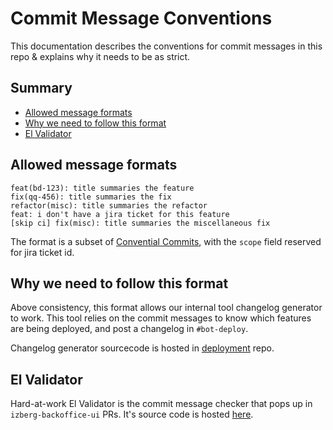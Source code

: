 # Commit Message Conventions

This documentation describes the conventions for commit messages in this repo & explains why it needs to be as strict.

## Summary
- [Allowed message formats](#allowed-message-formats)
- [Why we need to follow this format](#)
- [El Validator](#el-validator)

## Allowed message formats

```
feat(bd-123): title summaries the feature
fix(qq-456): title summaries the fix
refactor(misc): title summaries the refactor
feat: i don't have a jira ticket for this feature
[skip ci] fix(misc): title summaries the miscellaneous fix
```

The format is a subset of [Convential Commits](https://www.conventionalcommits.org/en/v1.0.0/#summary), with the `scope` field reserved for jira ticket id.

## Why we need to follow this format

Above consistency, this format allows our internal tool changelog generator to work. This tool relies on the commit messages to know which features are being deployed, and post a changelog in `#bot-deploy`.

Changelog generator sourcecode is hosted in [deployment](https://github.com/izberg-marketplace/deployment/blob/master/izberg/deployment/scripts/generate_changelog.py) repo.

## El Validator

Hard-at-work El Validator is the commit message checker that pops up in `izberg-backoffice-ui` PRs. It's source code is hosted [here](https://github.com/izberg-marketplace/deployment/blob/master/izberg/deployment/lambdas/prchecker/backoffices.py). 